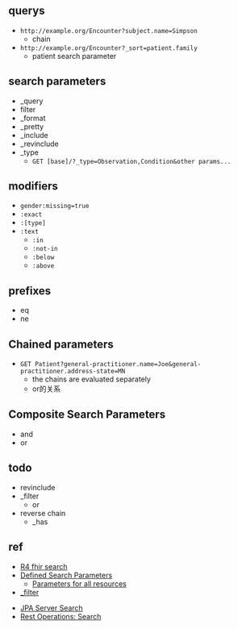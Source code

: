 
## querys
+ `http://example.org/Encounter?subject.name=Simpson`
    + chain
+ `http://example.org/Encounter?_sort=patient.family`
    + patient search parameter


## search parameters
+ _query
+ filter
+ _format
+ _pretty
+ _include
+ _revinclude
+ _type
     + `GET [base]/?_type=Observation,Condition&other params...`


## modifiers
+ `gender:missing=true`
+ `:exact`
+ `:[type]`
+ `:text`
    + `:in`
    + `:not-in`
    + `:below`
    + `:above`


## prefixes
+ eq
+ ne

## Chained parameters
+ `GET Patient?general-practitioner.name=Joe&general-practitioner.address-state=MN`
    +  the chains are evaluated separately
    + or的关系




## Composite Search Parameters 
+ and
+ or





## todo
+ revinclude
+ _filter
    + or
+ reverse chain
    + _has



## ref
+ [R4 fhir search](http://hl7.org/fhir/R4/search.html)
+ [Defined Search Parameters](http://hl7.org/fhir/R4/searchparameter-registry.html)
    + [Parameters for all resources](http://hl7.org/fhir/R4/resource.html#search)
+ [_filter](http://hl7.org/fhir/R4/search_filter.html)
<!-- HAPI search -->
+ [JPA Server Search](https://hapifhir.io/hapi-fhir/docs/server_jpa/search.html)
+ [Rest Operations: Search](https://github.com/hapifhir/hapi-fhir/blob/master/hapi-fhir-docs/src/main/resources/ca/uhn/hapi/fhir/docs/server_plain/rest_operations_search.md)